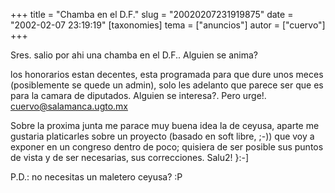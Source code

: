 +++
title = "Chamba en el D.F."
slug = "20020207231919875"
date = "2002-02-07 23:19:19"
[taxonomies]
tema = ["anuncios"]
autor = ["cuervo"]
+++

Sres. salio por ahi una chamba en el D.F.. Alguien se anima?

<!-- more -->
los honorarios estan decentes, esta programada para que dure unos meces
(posiblemente se quede un admin), solo les adelanto que parece ser que
es para la camara de diputados. Alguien se interesa?. Pero urge!.
cuervo@salamanca.ugto.mx  
  
Sobre la proxima junta me parace muy buena idea la de ceyusa, aparte me
gustaria platicarles sobre un proyecto (basado en soft libre, ;-)) que
voy a exponer en un congreso dentro de poco; quisiera de ser posible sus
puntos de vista y de ser necesarias, sus correcciones. Salu2! }:-\]  
  
P.D.: no necesitas un maletero ceyusa? :P

